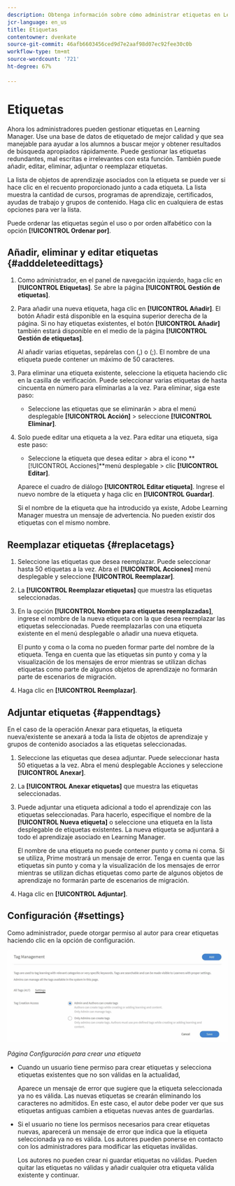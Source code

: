```yaml
---
description: Obtenga información sobre cómo administrar etiquetas en Learning Manager.
jcr-language: en_us
title: Etiquetas
contentowner: dvenkate
source-git-commit: 46afb6603456ced9d7e2aaf98d07ec92fee30c0b
workflow-type: tm+mt
source-wordcount: '721'
ht-degree: 67%

---
```




# Etiquetas

Ahora los administradores pueden gestionar etiquetas en Learning Manager. Use una base de datos de etiquetado de mejor calidad y que sea manejable para ayudar a los alumnos a buscar mejor y obtener resultados de búsqueda apropiados rápidamente. Puede gestionar las etiquetas redundantes, mal escritas e irrelevantes con esta función. También puede añadir, editar, eliminar, adjuntar o reemplazar etiquetas.

La lista de objetos de aprendizaje asociados con la etiqueta se puede ver si hace clic en el recuento proporcionado junto a cada etiqueta. La lista muestra la cantidad de cursos, programas de aprendizaje, certificados, ayudas de trabajo y grupos de contenido. Haga clic en cualquiera de estas opciones para ver la lista.

Puede ordenar las etiquetas según el uso o por orden alfabético con la opción **[!UICONTROL Ordenar por]**.

## Añadir, eliminar y editar etiquetas {#adddeleteedittags}

1. Como administrador, en el panel de navegación izquierdo, haga clic en **[!UICONTROL Etiquetas]**. Se abre la página **[!UICONTROL Gestión de etiquetas]**.
1. Para añadir una nueva etiqueta, haga clic en **[!UICONTROL Añadir]**. El botón Añadir está disponible en la esquina superior derecha de la página. Si no hay etiquetas existentes, el botón **[!UICONTROL Añadir]** también estará disponible en el medio de la página **[!UICONTROL Gestión de etiquetas]**.

   Al añadir varias etiquetas, sepárelas con (,) o (;). El nombre de una etiqueta puede contener un máximo de 50 caracteres.

1. Para eliminar una etiqueta existente, seleccione la etiqueta haciendo clic en la casilla de verificación. Puede seleccionar varias etiquetas de hasta cincuenta en número para eliminarlas a la vez. Para eliminar, siga este paso:

   * Seleccione las etiquetas que se eliminarán > abra el menú desplegable **[!UICONTROL Acción]** > seleccione **[!UICONTROL Eliminar]**.

1. Solo puede editar una etiqueta a la vez. Para editar una etiqueta, siga este paso:

   * Seleccione la etiqueta que desea editar > abra el icono **[!UICONTROL Acciones]**menú desplegable > clic **[!UICONTROL Editar]**.

   Aparece el cuadro de diálogo **[!UICONTROL Editar etiqueta]**. Ingrese el nuevo nombre de la etiqueta y haga clic en **[!UICONTROL Guardar]**.

   Si el nombre de la etiqueta que ha introducido ya existe, Adobe Learning Manager muestra un mensaje de advertencia. No pueden existir dos etiquetas con el mismo nombre.

## Reemplazar etiquetas {#replacetags}

1. Seleccione las etiquetas que desea reemplazar. Puede seleccionar hasta 50 etiquetas a la vez. Abra el **[!UICONTROL Acciones]** menú desplegable y seleccione **[!UICONTROL Reemplazar]**.
1. La **[!UICONTROL Reemplazar etiquetas]** que muestra las etiquetas seleccionadas.

1. En la opción **[!UICONTROL Nombre para etiquetas reemplazadas]**, ingrese el nombre de la nueva etiqueta con la que desea reemplazar las etiquetas seleccionadas. Puede reemplazarlas con una etiqueta existente en el menú desplegable o añadir una nueva etiqueta.

   El punto y coma o la coma no pueden formar parte del nombre de la etiqueta.  Tenga en cuenta que las etiquetas sin punto y coma y la visualización de los mensajes de error mientras se utilizan dichas etiquetas como parte de algunos objetos de aprendizaje no formarán parte de escenarios de migración.

1. Haga clic en **[!UICONTROL Reemplazar]**.

## Adjuntar etiquetas {#appendtags}

En el caso de la operación Anexar para etiquetas, la etiqueta nueva/existente se anexará a toda la lista de objetos de aprendizaje y grupos de contenido asociados a las etiquetas seleccionadas.

1. Seleccione las etiquetas que desea adjuntar. Puede seleccionar hasta 50 etiquetas a la vez. Abra el menú desplegable Acciones y seleccione **[!UICONTROL Anexar]**.
1. La  **[!UICONTROL Anexar etiquetas]** que muestra las etiquetas seleccionadas.
1. Puede adjuntar una etiqueta adicional a todo el aprendizaje con las etiquetas seleccionadas. Para hacerlo, especifique el nombre de la **[!UICONTROL Nueva etiqueta]** o seleccione una etiqueta en la lista desplegable de etiquetas existentes. La nueva etiqueta se adjuntará a todo el aprendizaje asociado en Learning Manager.

   El nombre de una etiqueta no puede contener punto y coma ni coma. Si se utiliza, Prime mostrará un mensaje de error. Tenga en cuenta que las etiquetas sin punto y coma y la visualización de los mensajes de error mientras se utilizan dichas etiquetas como parte de algunos objetos de aprendizaje no formarán parte de escenarios de migración.

1. Haga clic en **[!UICONTROL Adjuntar]**.

## Configuración {#settings}

Como administrador, puede otorgar permiso al autor para crear etiquetas haciendo clic en la opción de configuración.

![](assets/unknown-1.jpeg)

*Página Configuración para crear una etiqueta*

* Cuando un usuario tiene permiso para crear etiquetas y selecciona etiquetas existentes que no son válidas en la actualidad,

  Aparece un mensaje de error que sugiere que la etiqueta seleccionada ya no es válida. Las nuevas etiquetas se crearán eliminando los caracteres no admitidos. En este caso, el autor debe poder ver que sus etiquetas antiguas cambien a etiquetas nuevas antes de guardarlas.

* Si el usuario no tiene los permisos necesarios para crear etiquetas nuevas, aparecerá un mensaje de error que indica que la etiqueta seleccionada ya no es válida. Los autores pueden ponerse en contacto con los administradores para modificar las etiquetas inválidas.

  Los autores no pueden crear ni guardar etiquetas no válidas. Pueden quitar las etiquetas no válidas y añadir cualquier otra etiqueta válida existente y continuar.
